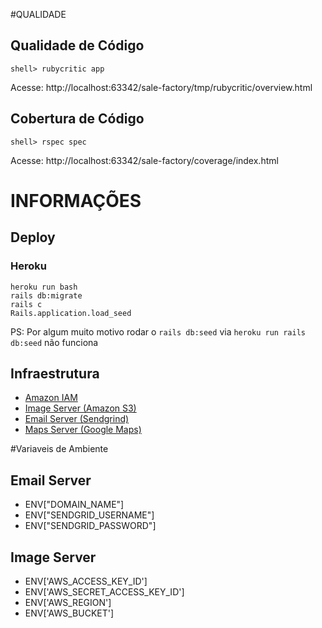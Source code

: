 #QUALIDADE

## Qualidade de Código
```
shell> rubycritic app
```
Acesse: http://localhost:63342/sale-factory/tmp/rubycritic/overview.html


## Cobertura de Código

```
shell> rspec spec
```

Acesse: http://localhost:63342/sale-factory/coverage/index.html

# INFORMAÇÕES

## Deploy

### Heroku

```
heroku run bash
rails db:migrate 
rails c
Rails.application.load_seed
```
PS: Por algum muito motivo rodar o `rails db:seed` via `heroku run rails db:seed` não funciona

## Infraestrutura

- [Amazon IAM](https://console.aws.amazon.com/iam/home?region=us-east-2#/users)
- [Image Server (Amazon S3)](https://s3.console.aws.amazon.com/s3/buckets/active-storage-portal-agro/?region=us-east-2&tab=overview)
- [Email Server (Sendgrind)](https://app.sendgrid.com/guide/integrate/langs/smtp)
- [Maps Server (Google Maps)](https://console.cloud.google.com/google/maps-apis/overview?project=sale-factory-1534627059098)

#Variaveis de Ambiente

## Email Server
- ENV["DOMAIN_NAME"]
- ENV["SENDGRID_USERNAME"]
- ENV["SENDGRID_PASSWORD"]

## Image Server
- ENV['AWS_ACCESS_KEY_ID']
- ENV['AWS_SECRET_ACCESS_KEY_ID']
- ENV['AWS_REGION']
- ENV['AWS_BUCKET']
